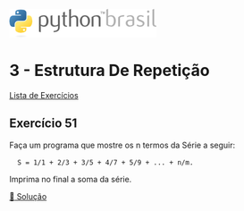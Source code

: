 ![pythonbrasil_logo](../../logo_pythonBrasil.png)

# 3 - Estrutura De Repetição 
[Lista de Exercícios](../../README.md)

## Exercício 51

Faça um programa que mostre os n termos da Série a seguir:
```
  S = 1/1 + 2/3 + 3/5 + 4/7 + 5/9 + ... + n/m. 
```
Imprima no final a soma da série.

[:page_with_curl: Solução](__init__.py)
